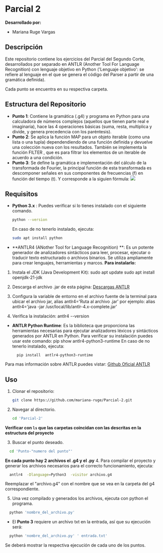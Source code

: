 # Parcial 2

**Desarrollado por:**
- Mariana Ruge Vargas

## Descripción
Este repositorio contiene los ejercicios del Parcial del Segundo Corte, desarrollados por separado en ANTLR (Another Tool For Language Recognition) con lenguaje objetivo en Python ('Lenguaje objetivo': se refiere al lenguaje en el que se genera el código del Parser a partir de una gramática definida).

Cada punto se encuentra en su respectiva carpeta.

## Estructura del Repositorio

- **Punto 1**:  Contiene la gramática (.g4) y programa en Python para una calculadora de números complejos (aquellos que tienen parte real e imaginaria), hace las 4 operaciones básicas (suma, resta, multiplica y divide, y genera precedencia con los paréntesis).
- **Punto 2**: Se aplica la función MAP para un objeto iterable (como una lista o una tupla)  dependendiendo de una función definida  y devuelve una colección nueva con los resultados. También se implementa la función FILTER , que es para filtrar los elementos de un iterable de acuerdo a una condición.
- **Punto 3**:  Se define la gramática e implementación del cálculo de la transformada de Fourier, la principal función de esta transformada es descomponer señales en sus componentes de frecuencias (f) en función del tiempo (t). Y corresponde a la siguien fórmula:
[![](https://www.nobbot.com/wp-content/uploads/2021/05/transformada-de-fourier-integral.png)](https://www.nobbot.com/wp-content/uploads/2021/05/transformada-de-fourier-integral.png)

## Requisitos

- **Python 3.x** : Puedes verificar si lo tienes instalado con el siguiente comando.
   ```bash
  python --version
   ```
   En caso de no tenerlo instalado, ejecuta:
   ```bash
  sudo apt install python
   ```
- **ANTLR4 (ANother Tool for Language Recognition) **:  Es un potente generador de analizadores sintácticos para leer, procesar, ejecutar o traducir texto estructurado o archivos binarios. Se utiliza ampliamente para crear lenguajes, herramientas y marcos.
**Para instalarlo:**
1. Instala el JDK (Java Development Kit):
		sudo apt update
		sudo apt install openjdk-21-jdk

2. Descarga el archivo .jar de esta página: [Descargas ANTLR](https://www.antlr.org/download.html "Descargas ANTLR")

3. Configura la variable de entorno en el archivo fuente de la terminal para ubicar el archivo jar,
		alias antlr4='Ruta al archivo .jar'
por ejemplo:
		alias antlr4='java -jar /usr/local/lib/antlr-4.x-complete.jar'


4. Verifica la instalación:
		 antlr4 --version

- **ANTLR Python Runtime**: Es la biblioteca que proporciona las herramientas necesarias para ejecutar analizadores léxicos y sintácticos generados por ANTLR en Python.
Para verificar su instalación puedes usar este comando:
		pip show antlr4-python3-runtime
En caso de no tenerlo instalado, ejecuta:

		pip install  antlr4-python3-runtime

Para mas información sobre ANTLR puedes vistar:
[Github Oficial ANTLR ](https://github.com/antlr/antlr4/blob/master/doc/python-target.md "Github Oficial ANTLR ")


## Uso

1. Clonar el repositorio:
   ```bash
   git clone https://github.com/mariana-ruge/Parcial-2.git
   ```
2. Navegar al directorio.
   ```bash
   cd 'Parcial-2'
   ```
**Verificar con `ls` que las carpetas coincidan con las descritas en la estructura del proyecto**

3. Buscar el punto deseado.
 ```bash
   cd 'Punto-"numero del punto"'
   ```
**En cada punto hay 2 archivos el .g4  y el .py**
4. Para compilar el proyecto y generar los archivos necesarios para el correcto funcionamiento, ejecuta:
 ```bash
   antlr4  -Dlanguage=Python3  -visitor archivo.g4
   ```
Reemplazar el "archivo.g4" con el nombre que se vea en la carpeta del g4 correspondiente.

5. Una vez compilado y generados los archivos, ejecuta con python el programa.
 ```bash
   python 'nombre_del_archivo.py'
   ```
- El **Punto 3** requiere un archivo txt en la entrada,  así que su ejecución será:
 ```bash
   python 'nombre_del_archivo.py' ' entrada.txt'
   ```
Se deberá mostrar la respectiva ejecución de cada uno de los puntos.